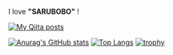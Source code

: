 
I love **"SARUBOBO"** !

[![My Qiita posts](https://qiita-badge.apiapi.app/s/rised/posts.svg)](http://qiita.com/rised)

[![Anurag's GitHub stats](https://github-readme-stats.vercel.app/api?username=ishige-shogo&show_icons=true&theme=synthwave)](https://github.com/anuraghazra/github-readme-stats)
[![Top Langs](https://github-readme-stats.vercel.app/api/top-langs/?username=ishige-shogo&layout=compact&theme=synthwave&height=495px)](https://github.com/anuraghazra/github-readme-stats)
[![trophy](https://github-profile-trophy.vercel.app/?username=ishige-shogo&theme=monokai&rank=SSS,SS,S,AAA,AA,A)](https://github.com/ryo-ma/github-profile-trophy)


